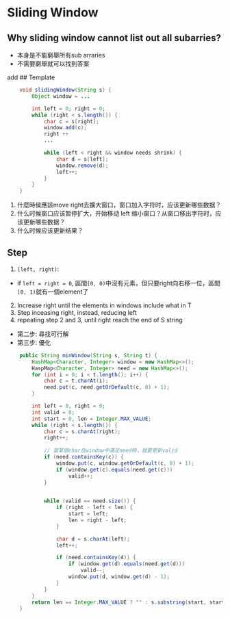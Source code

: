 # Sliding Window

## Why sliding window cannot list out all subarries?
- 本身是不能窮舉所有sub arraries
- 不需要窮舉就可以找到答案

add ## Template
```java showlinenumbers
    void slidingWindow(String s) {
        Object window = ...

        int left = 0; right = 0;
        while (right < s.length()) {
            char c = s[right];
            window.add(c);
            right ++
            ...

            while (left < right && window needs shrink) {
                char d = s[left];
                window.remove(d);
                left++;
            }
        }
    }
```
1. 什麼時侯應該move right去擴大窗口，窗口加入字符时，应该更新哪些数据？
2. 什么时候窗口应该暂停扩大，开始移动 left 缩小窗口？从窗口移出字符时，应该更新哪些数据？
3. 什么时候应该更新结果？

## Step
1. `[left, right)`:
- if `left = right = 0`, 區間`[0, 0)`中沒有元素，但只要right向右移一位，區間`[0, 1)`就有一個element了
2. Increase right until the elements in windows include what in T
3. Step inceasing right, instead, reducing left
4. repeating step 2 and 3, until right reach the end of S string

- 第二步: 尋找可行解
- 第三步: 優化


```java
    public String minWindow(String s, String t) {
        HashMap<Character, Integer> window = new HashMap<>();
        HaspMap<Character, Integer> need = new HashMap<>();
        for (int i = 0; i < t.length(); i++) {
            char c = t.charAt(i);
            need.put(c, need.getOrDefault(c, 0) + 1);
        }

        int left = 0, right = 0;
        int valid = 0;
        int start = 0, len = Integer.MAX_VALUE;
        while (right < s.length()) {
            char c = s.charAt(right);
            right++;
            
            // 當某個char在window中滿足need時，就要更新valid
            if (need.containsKey(c)) {
                window.put(c, window.getOrDefault(c, 0) + 1);
                if (window.get(c).equals(need.get(c)))
                    valid++;
            }

            
            while (valid == need.size()) {
                if (right - left < len) {
                    start = left;
                    len = right - left;
                }

                char d = s.charAt(left);
                left++;

                if (need.containsKey(d)) {
                    if (window.get(d).equals(need.get(d)))
                        valid--;
                    window.put(d, window.get(d) - 1);
                }
            }
        }
        return len == Integer.MAX_VALUE ? "" : s.substring(start, start + len);
    }
```

